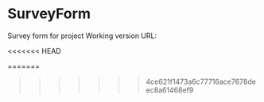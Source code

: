 # SurveyForm

Survey form for project
 Working version URL:

<<<<<<< HEAD

=======
>>>>>>> 4ce621f1473a6c77716ace7678deec8a61468ef9

